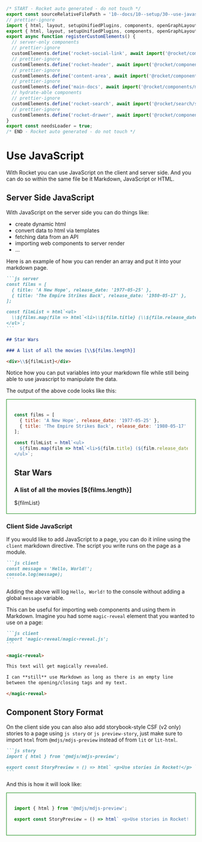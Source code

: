 ```js server
/* START - Rocket auto generated - do not touch */
export const sourceRelativeFilePath = '10--docs/10--setup/30--use-javascript.rocket.md';
// prettier-ignore
import { html, layout, setupUnifiedPlugins, components, openGraphLayout } from '../../recursive.data.js';
export { html, layout, setupUnifiedPlugins, components, openGraphLayout };
export async function registerCustomElements() {
  // server-only components
  // prettier-ignore
  customElements.define('rocket-social-link', await import('@rocket/components/social-link.js').then(m => m.RocketSocialLink));
  // prettier-ignore
  customElements.define('rocket-header', await import('@rocket/components/header.js').then(m => m.RocketHeader));
  // prettier-ignore
  customElements.define('content-area', await import('@rocket/components/content-area.js').then(m => m.ContentArea));
  // prettier-ignore
  customElements.define('main-docs', await import('@rocket/components/main-docs.js').then(m => m.MainDocs));
  // hydrate-able components
  // prettier-ignore
  customElements.define('rocket-search', await import('@rocket/search/search.js').then(m => m.RocketSearch));
  // prettier-ignore
  customElements.define('rocket-drawer', await import('@rocket/components/drawer.js').then(m => m.RocketDrawer));
}
export const needsLoader = true;
/* END - Rocket auto generated - do not touch */
```

# Use JavaScript

With Rocket you can use JavaScript on the client and server side.
And you can do so within the same file be it Markdown, JavaScript or HTML.

## Server Side JavaScript

With JavaScript on the server side you can do things like:

- create dynamic html
- convert data to html via templates
- fetching data from an API
- importing web components to server render
- ...

Here is an example of how you can render an array and put it into your markdown page.

````md
```js server
const films = [
  { title: 'A New Hope', release_date: '1977-05-25' },
  { title: 'The Empire Strikes Back', release_date: '1980-05-17' },
];

const filmList = html`<ul>
  \\${films.map(film => html`<li>\\${film.title} (\\${film.release_date})</li>`)}
</ul>`;
```

## Star Wars

### A list of all the movies [\\${films.length}]

<div>\\${filmList}</div>
````

Notice how you can put variables into your markdown file while still being able to use javascript to manipulate the data.

The output of the above code looks like this:

<div style="border: 1px solid green; padding: 20px;">

```js server
const films = [
  { title: 'A New Hope', release_date: '1977-05-25' },
  { title: 'The Empire Strikes Back', release_date: '1980-05-17' },
];

const filmList = html`<ul>
  ${films.map(film => html`<li>${film.title} (${film.release_date})</li>`)}
</ul>`;
```

## Star Wars

### A list of all the movies [${films.length}]

<div>${filmList}</div>

</div>

### Client Side JavaScript

If you would like to add JavaScript to a page, you can do it inline using the `client` markdown directive. The script you write runs on the page as a module.

````md
```js client
const message = 'Hello, World!';
console.log(message);
```
````

Adding the above will log `Hello, World!` to the console without adding a global `message` variable.

This can be useful for importing web components and using them in Markdown. Imagine you had some `magic-reveal` element that you wanted to use on a page:

````md
```js client
import 'magic-reveal/magic-reveal.js';
```

<magic-reveal>

This text will get magically revealed.

I can **still** use Markdown as long as there is an empty line
between the opening/closing tags and my text.

</magic-reveal>
````

## Component Story Format

On the client side you can also also add storybook-style CSF (v2 only) stories to a page using `js story` or `js preview-story`, just make sure to import `html` from `@mdjs/mdjs-preview` instead of from `lit` or `lit-html`.

````md
```js story
import { html } from '@mdjs/mdjs-preview';

export const StoryPreview = () => html` <p>Use stories in Rocket!</p> `;
```
````

And this is how it will look like:

<div style="border: 1px solid green; padding: 20px;">

```js story
import { html } from '@mdjs/mdjs-preview';

export const StoryPreview = () => html` <p>Use stories in Rocket!</p> `;
```

</div>
